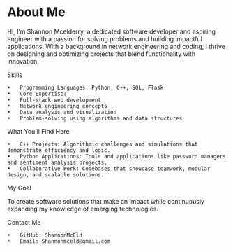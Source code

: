 # About Me

Hi, I’m Shannon Mcelderry, a dedicated software developer and aspiring engineer with a passion for solving problems and building impactful applications. With a background in network engineering and coding, I thrive on designing and optimizing projects that blend functionality with innovation.

Skills

	•	Programming Languages: Python, C++, SQL, Flask
	•	Core Expertise:
	•	Full-stack web development
	•	Network engineering concepts
	•	Data analysis and visualization
	•	Problem-solving using algorithms and data structures

What You’ll Find Here

	•	C++ Projects: Algorithmic challenges and simulations that demonstrate efficiency and logic.
	•	Python Applications: Tools and applications like password managers and sentiment analysis projects.
	•	Collaborative Work: Codebases that showcase teamwork, modular design, and scalable solutions.

My Goal

To create software solutions that make an impact while continuously expanding my knowledge of emerging technologies.

Contact Me

	•	GitHub: ShannonMcEld
	•	Email: Shannonmceld@gmail.com
